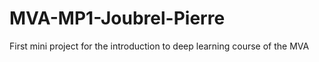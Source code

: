 # MVA-MP1-Joubrel-Pierre

First mini project for the introduction to deep learning course of the MVA
